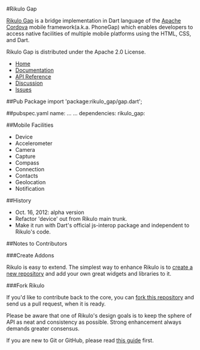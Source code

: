 #Rikulo Gap

[Rikulo Gap](http://rikulo.org) is a bridge implementation in Dart language of the [Apache Cordova](http://incubator.apache.org/cordova/) mobile framework(a.k.a. PhoneGap) which enables developers to access native facilities of multiple mobile platforms using the HTML, CSS, and Dart.
 
Rikulo Gap is distributed under the Apache 2.0 License.

* [Home](http://rikulo.org)
* [Documentation](http://docs.rikulo.org)
* [API Reference](http://api.rikulo.org)
* [Discussion](http://stackoverflow.com/questions/tagged/rikulo)
* [Issues](https://github.com/rikulo/rikulo-gap/issues)

##Pub Package
    import 'package:rikulo_gap/gap.dart';

##pubspec.yaml
    name: ...
	...
	dependencies:
	  rikulo_gap:

##Mobile Facilities	  
* Device
* Accelerometer
* Camera
* Capture
* Compass
* Connection
* Contacts
* Geolocation
* Notification

##History
* Oct. 16, 2012: alpha version
 * Refactor 'device' out from Rikulo main trunk.
 * Make it run with Dart's official js-interop package and independent to Rikulo's code.

##Notes to Contributors

###Create Addons

Rikulo is easy to extend. The simplest way to enhance Rikulo is to [create a new repository](https://help.github.com/articles/create-a-repo) and add your own great widgets and libraries to it.

###Fork Rikulo

If you'd like to contribute back to the core, you can [fork this repository](https://help.github.com/articles/fork-a-repo) and send us a pull request, when it is ready.

Please be aware that one of Rikulo's design goals is to keep the sphere of API as neat and consistency as possible. Strong enhancement always demands greater consensus.

If you are new to Git or GitHub, please read [this guide](https://help.github.com/) first.
